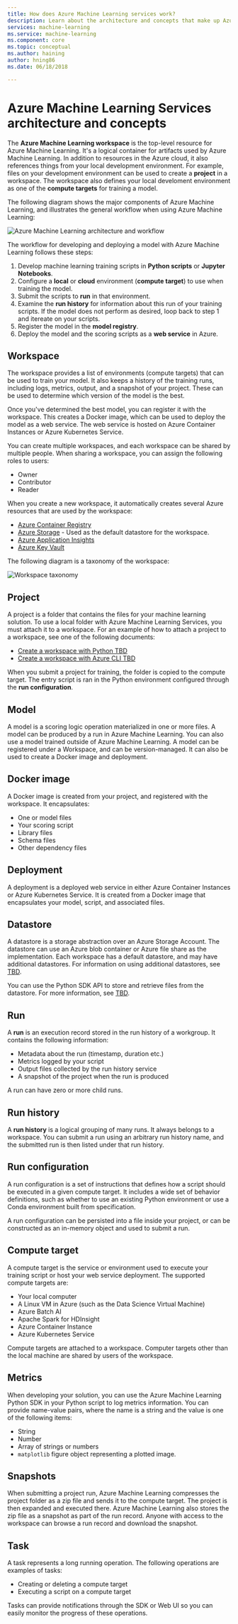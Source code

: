 ```yaml
---
title: How does Azure Machine Learning services work?
description: Learn about the architecture and concepts that make up Azure Machine Learning Services. 
services: machine-learning
ms.service: machine-learning
ms.component: core
ms.topic: conceptual
ms.author: haining
author: hning86
ms.date: 06/18/2018

---
```


# Azure Machine Learning Services architecture and concepts

The __Azure Machine Learning workspace__ is the top-level resource for Azure Machine Learning.
It's a logical container for artifacts used by Azure Machine Learning.
In addition to resources in the Azure cloud, it also references things from your local development environment.
For example, files on your development environment can be used to create a __project__ in a workspace.
The workspace also defines your local develoment environment as one of the __compute targets__ for training a model.
 

The following diagram shows the major components of Azure Machine Learning, and illustrates the general workflow when using Azure Machine Learning: 

![Azure Machine Learning architecture and workflow](./media/concept-azure-machine-learning-architecture/workflow.png)

The workflow for developing and deploying a model with Azure Machine Learning follows these steps:

1. Develop machine learning training scripts in __Python scripts__ or __Jupyter Notebooks__.
2. Configure a __local__ or __cloud__ environment (__compute target__) to use when training the model.
3. Submit the scripts to __run__ in that environment.
4. Examine the __run history__ for information about this run of your training scripts.
    If the model does not perform as desired, loop back to step 1 and itereate on your scripts.
5. Register the model in the __model registry__.
6. Deploy the model and the scoring scripts as a __web service__ in Azure.


## Workspace

The workspace provides a list of environments (compute targets) that can be used to train your model.
It also keeps a history of the training runs, including logs, metrics, output, and a snapshot of your project.
These can be used to determine which version of the model is the best.

Once you've determined the best model, you can register it with the workspace.
This creates a Docker image, which can be used to deploy the model as a web service.
The web service is hosted on Azure Container Instances or Azure Kubernetes Service.

You can create multiple workspaces, and each workspace can be shared by multiple people.
When sharing a workspace, you can assign the following roles to users:

* Owner
* Contributor
* Reader

When you create a new workspace, it automatically creates several Azure resources that are used by the workspace:

* [Azure Container Registry](https://azure.microsoft.com/en-us/services/container-registry/)
* [Azure Storage](https://azure.microsoft.com/en-us/services/storage/) - Used as the default datastore for the workspace.
* [Azure Application Insights](https://azure.microsoft.com/en-us/services/application-insights/)
* [Azure Key Vault](https://azure.microsoft.com/en-us/services/key-vault/)

The following diagram is a taxonomy of the workspace:

![Workspace taxonomy](./media/concept-azure-machine-learning-architecture/taxonomy.png)

## Project

A project is a folder that contains the files for your machine learning solution.
To use a local folder with Azure Machine Learning Services, you must attach it to a workspace.
For an example of how to attach a project to a workspace, see one of the following documents:

* [Create a workspace with Python TBD]()
* [Create a workspace with Azure CLI TBD]()

When you submit a project for training, the folder is copied to the compute target.
The entry script is ran in the Python environment configured through the __run configuration__.

## Model

A model is a scoring logic operation materialized in one or more files.
A model can be produced by a run in Azure Machine Learning.
You can also use a model trained outside of Azure Machine Learning.
A model can be registered under a Workspace, and can be version-managed.
It can also be used to create a Docker image and deployment.

## Docker image

A Docker image is created from your project, and registered with the workspace.
It encapsulates:

* One or model files
* Your scoring script
* Library files
* Schema files
* Other dependency files

## Deployment

A deployment is a deployed web service in either Azure Container Instances or Azure Kubernetes Service.
It is created from a Docker image that encapsulates your model, script, and associated files.

## Datastore

A datastore is a storage abstraction over an Azure Storage Account.
The datastore can use an Azure blob container or Azure file share as the implementation.
Each workspace has a default datastore, and may have additional datastores.
For information on using additional datastores, see [TBD]().

You can use the Python SDK API to store and retrieve files from the datastore.
For more information, see [TBD]().

## Run

A __run__ is an execution record stored in the run history of a workgroup.
It contains the following information:

* Metadata about the run (timestamp, duration etc.)
* Metrics logged by your script
* Output files collected by the run history service
* A snapshot of the project when the run is produced

A run can have zero or more child runs.

## Run history

A __run history__ is a logical grouping of many runs.
It always belongs to a workspace.
You can submit a run using an arbitrary run history name, and the submitted run is then listed under that run history.

## Run configuration

A run configuration is a set of instructions that defines how a script should be executed in a given compute target.
It includes a wide set of behavior definitions, such as whether to use an existing Python environment or use a Conda environment built from specification.

A run configuration can be persisted into a file inside your project, or can be constructed as an in-memory object and used to submit a run.

## Compute target

A compute target is the service or environment used to execute your training script or host your web service deployment.
The supported compute targets are:

* Your local computer
* A Linux VM in Azure (such as the Data Science Virtual Machine)
* Azure Batch AI
* Apache Spark for HDInsight
* Azure Container Instance
* Azure Kubernetes Service

Compute targets are attached to a workspace.
Computer targets other than the local machine are shared by users of the workspace.

## Metrics

When developing your solution, you can use the Azure Machine Learning Python SDK in your Python script to log metrics information.
You can provide name-value pairs, where the name is a string and the value is one of the following items:

* String
* Number
* Array of strings or numbers
* `matplotlib` figure object representing a plotted image.

## Snapshots

When submitting a project run, Azure Machine Learning compresses the project folder as a zip file and sends it to the compute target.
The project is then expanded and executed there.
Azure Machine Learning also stores the zip file as a snapshot as part of the run record.
Anyone with access to the workspace can browse a run record and download the snapshot.

## Task

A task represents a long running operation.
The following operations are examples of tasks:

* Creating or deleting a compute target
* Executing a script on a compute target

Tasks can provide notifications through the SDK or Web UI so you can easily monitor the progress of these operations.
